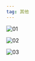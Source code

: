 ```yaml
---
tag: 其他
---
```








![01](https://wx3.sinaimg.cn/large/8f3e11fcgy1g176n5nk89j21it1n2u0z.jpg)

![02](https://wx2.sinaimg.cn/large/8f3e11fcgy1g176o8es7yj20md0kltaa.jpg)

![03](https://ws2.sinaimg.cn/large/8f3e11fcgy1g176m6m19hj23341qiu0y.jpg)
